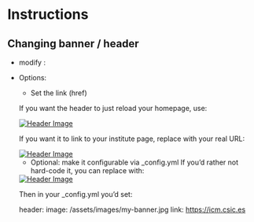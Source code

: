 # Instructions

## Changing banner / header
* modify :
* Options:

  * Set the link (href)
  
  If you want the header to just reload your homepage, use:
  
  <a href="{{ '/' | relative_url }}">
    <img src="{{ '/assets/images/header.jpg' | relative_url }}" alt="Header Image">
  </a>
  
  
  If you want it to link to your institute page, replace with your real URL:
  
  <a href="https://icm.csic.es" target="_blank">
    <img src="{{ '/assets/images/header.jpg' | relative_url }}" alt="Header Image">
  </a>

  * Optional: make it configurable via _config.yml
  If you’d rather not hard-code it, you can replace with:
  
  <a href="{{ site.header.link | default: '/' | relative_url }}">
    <img src="{{ site.header.image | relative_url }}" alt="Header Image">
  </a>
  
  
  Then in your _config.yml you’d set:
  
  header:
    image: /assets/images/my-banner.jpg
    link: https://icm.csic.es
